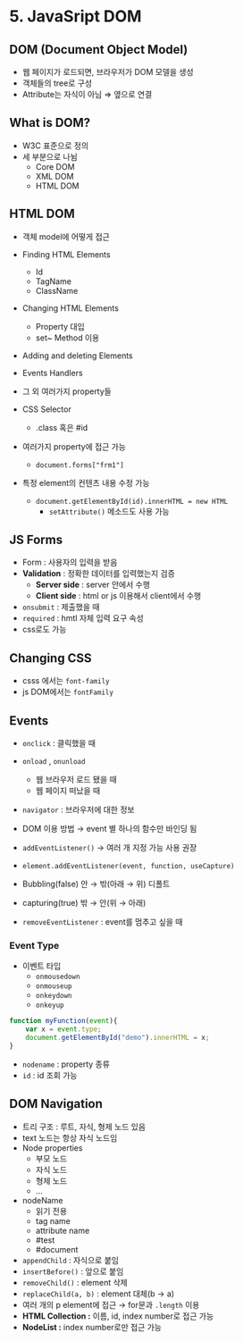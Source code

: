 # 5. JavaSript DOM

## DOM (Document Object Model)
- 웹 페이지가 로드되면, 브라우저가 DOM 모델을 생성
- 객체들의 tree로 구성
- Attribute는 자식이 아님 ⇒ 옆으로 연결

## What is DOM?
- W3C 표준으로 정의
- 세 부분으로 나뉨
    - Core DOM
    - XML DOM
    - HTML DOM
    

## HTML DOM
- 객체 model에 어떻게 접근

- Finding HTML Elements
    - Id
    - TagName
    - ClassName
- Changing HTML Elements
    - Property 대입
    - set~ Method 이용
- Adding and deleting Elements
- Events Handlers
- 그 외 여러가지 property들

- CSS Selector
    - .class 혹은 #id
- 여러가지 property에 접근 가능
    - `document.forms["frm1"]`
- 특정 element의 컨텐츠 내용 수정 가능
    - `document.getElementById(id).innerHTML = new HTML`
        - `setAttribute()` 메소드도 사용 가능
    

## JS Forms
- Form : 사용자의 입력을 받음
- **Validation** : 정확한 데이터를 입력했는지 검증
    - **Server side** : server 안에서 수행
    - **Client side** : html or js 이용해서 client에서 수행
- `onsubmit` : 제출했을 때
- `required` : hmtl 자체 입력 요구 속성
- css로도 가능

## Changing CSS
- csss 에서는 `font-family`
- js DOM에서는 `fontFamily`

## Events
- `onclick` : 클릭했을 때
- `onload` , `onunload`
    - 웹 브라우저 로드 됐을 때
    - 웹 페이지 떠났을 때
- `navigator` : 브라우저에 대한 정보
- DOM 이용 방법 → event 별 하나의 함수만 바인딩 됨
- `addEventListener()` → 여러 개 지정 가능 사용 권장
- `element.addEventListener(event, function, useCapture)`
- Bubbling(false) 안 → 밖(아래 → 위) 디폴트
- capturing(true) 밖 → 안(위 → 아래)

- `removeEventListener` : event를 멈추고 싶을 때

### Event Type
- 이벤트 타입
    - `onmousedown`
    - `onmouseup`
    - `onkeydown`
    - `onkeyup`

```jsx
function myFunction(event){
	var x = event.type;
	document.getElementById("demo").innerHTML = x;
}
```

- `nodename` : property 종류
- `id` : id 조회 가능

## DOM Navigation
- 트리 구조 : 루트, 자식, 형제 노드 있음
- text 노드는 항상 자식 노드임
- Node properties
    - 부모 노드
    - 자식 노드
    - 형제 노드
    - …
- nodeName
    - 읽기 전용
    - tag name
    - attribute name
    - #test
    - #document
- `appendChild` : 자식으로 붙임
- `insertBefore()` : 앞으로 붙임
- `removeChild()` : element 삭제
- `replaceChild(a, b)` : element 대체(b → a)
- 여러 개의 p element에 접근 → for문과 `.length` 이용
- **HTML Collection :** 이름, id, index number로 접근 가능
- **NodeList :** index number로만 접근 가능